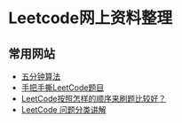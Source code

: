 # Leetcode网上资料整理

## 常用网站
+ [五分钟算法](https://www.cxyxiaowu.com/)
+ [手把手撕LeetCode题目](https://github.com/labuladong/fucking-algorithm)
+ [LeetCode按照怎样的顺序来刷题比较好？](https://zhuanlan.zhihu.com/p/104983442)
+ [LeetCode 问题分类讲解](https://liweiwei1419.gitee.io/leetcode-algo/)
